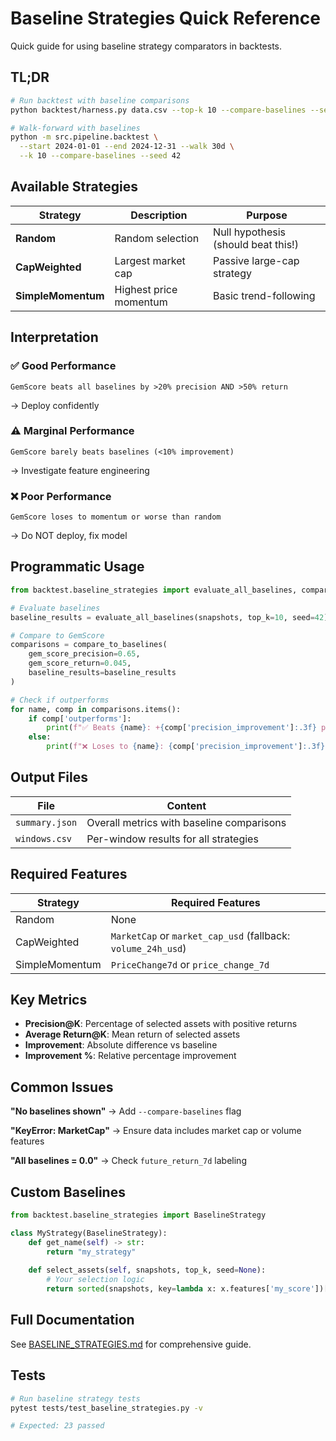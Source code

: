 # Baseline Strategies Quick Reference

Quick guide for using baseline strategy comparators in backtests.

## TL;DR

```bash
# Run backtest with baseline comparisons
python backtest/harness.py data.csv --top-k 10 --compare-baselines --seed 42

# Walk-forward with baselines
python -m src.pipeline.backtest \
  --start 2024-01-01 --end 2024-12-31 --walk 30d \
  --k 10 --compare-baselines --seed 42
```

## Available Strategies

| Strategy | Description | Purpose |
|----------|-------------|---------|
| **Random** | Random selection | Null hypothesis (should beat this!) |
| **CapWeighted** | Largest market cap | Passive large-cap strategy |
| **SimpleMomentum** | Highest price momentum | Basic trend-following |

## Interpretation

### ✅ Good Performance
```
GemScore beats all baselines by >20% precision AND >50% return
```
→ Deploy confidently

### ⚠️ Marginal Performance
```
GemScore barely beats baselines (<10% improvement)
```
→ Investigate feature engineering

### ❌ Poor Performance
```
GemScore loses to momentum or worse than random
```
→ Do NOT deploy, fix model

## Programmatic Usage

```python
from backtest.baseline_strategies import evaluate_all_baselines, compare_to_baselines

# Evaluate baselines
baseline_results = evaluate_all_baselines(snapshots, top_k=10, seed=42)

# Compare to GemScore
comparisons = compare_to_baselines(
    gem_score_precision=0.65,
    gem_score_return=0.045,
    baseline_results=baseline_results
)

# Check if outperforms
for name, comp in comparisons.items():
    if comp['outperforms']:
        print(f"✅ Beats {name}: +{comp['precision_improvement']:.3f} precision")
    else:
        print(f"❌ Loses to {name}: {comp['precision_improvement']:.3f} precision")
```

## Output Files

| File | Content |
|------|---------|
| `summary.json` | Overall metrics with baseline comparisons |
| `windows.csv` | Per-window results for all strategies |

## Required Features

| Strategy | Required Features |
|----------|------------------|
| Random | None |
| CapWeighted | `MarketCap` or `market_cap_usd` (fallback: `volume_24h_usd`) |
| SimpleMomentum | `PriceChange7d` or `price_change_7d` |

## Key Metrics

- **Precision@K**: Percentage of selected assets with positive returns
- **Average Return@K**: Mean return of selected assets
- **Improvement**: Absolute difference vs baseline
- **Improvement %**: Relative percentage improvement

## Common Issues

**"No baselines shown"**
→ Add `--compare-baselines` flag

**"KeyError: MarketCap"**
→ Ensure data includes market cap or volume features

**"All baselines = 0.0"**
→ Check `future_return_7d` labeling

## Custom Baselines

```python
from backtest.baseline_strategies import BaselineStrategy

class MyStrategy(BaselineStrategy):
    def get_name(self) -> str:
        return "my_strategy"
    
    def select_assets(self, snapshots, top_k, seed=None):
        # Your selection logic
        return sorted(snapshots, key=lambda x: x.features['my_score'])[:top_k]
```

## Full Documentation

See [BASELINE_STRATEGIES.md](./BASELINE_STRATEGIES.md) for comprehensive guide.

## Tests

```bash
# Run baseline strategy tests
pytest tests/test_baseline_strategies.py -v

# Expected: 23 passed
```
